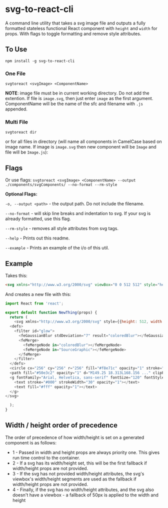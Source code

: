 # svg-to-react-cli
A command line utility that takes a svg image file and outputs a fully formatted stateless functional React component with `height` and `width` for props. With flags to toggle formatting and remove style attributes.

## To Use
`npm install -g svg-to-react-cli`

### One File

`svgtoreact <svgImage> <ComponentName>`

**NOTE**: image file must be in current working directory. Do not add the extention. If file is `image.svg`, then just enter `image` as the first argument. ComponentName will be the name of the sfc and filename with `.js` appended.

### Multi File

`svgtoreact dir`

or for all files in directory (will name all components in CamelCase based on image name. If image is `image.svg` then new component will be `Image` and file will be `Image.js`):


## Flags

Or use flags: `svgtoreact <svgImage> <ComponentName> --output ./components/svgComponents/ --no-format --rm-style`

**Optional Flags:**

`-o, --output <path>` - the output path. Do not include the filename.

`--no-format` - will skip line breaks and indentation to svg. If your svg is already formatted, use this flag.

`--rm-style` - removes all style attributes from svg tags.

`--help` - Prints out this readme.

`--example` - Prints an example of the i/o of this util.

## Example

Takes this:
```html
<svg xmlns="http://www.w3.org/2000/svg" viewBox="0 0 512 512" style="height: 512px; width: 512px;"><defs><filter id="glow"><feGaussianBlur stdDeviation="7" result="coloredBlur"></feGaussianBlur><feMerge><feMergeNode in="coloredBlur"></feMergeNode><feMergeNode in="SourceGraphic"></feMergeNode></feMerge></filter></defs><circle cx="256" cy="256" r="256" fill="#f5a623" opacity="1" stroke="#fff" stroke-width="0"></circle><path fill="#000000" opacity="1" d="M363.783 ..." transform="translate(25.6, 25.6) scale(0.9, 0.9) rotate(0, 256, 256)" clip-path="false" filter="url(#glow)"></path><g font-family="Arial, Helvetica, sans-serif" font-size="120" font-style="normal" font-weight="bold" text-anchor="middle" class="" transform="translate(256,300)" style="touch-action: none;"><text stroke="#000" stroke-width="30" opacity="1"></text><text fill="#fff" opacity="1"></text></g></svg>
```
And creates a new file with this:

```javascript
import React from 'react';

export default function NewThing(props) {
  return (
    <svg xmlns="http://www.w3.org/2000/svg" style={{height: 512, width: 512}} viewBox="0 0 24 24" width={24} height={24} {...props}>
  <defs>
    <filter id="glow">
      <feGaussianBlur stdDeviation="7" result="coloredBlur"></feGaussianBlur>
      <feMerge>
        <feMergeNode in="coloredBlur"></feMergeNode>
        <feMergeNode in="SourceGraphic"></feMergeNode>
      </feMerge>
    </filter>
  </defs>
  <circle cx="256" cy="256" r="256" fill="#f8e71c" opacity="1" stroke="#fff" strokeWidth="0"></circle>
  <path fill="#50e3c2" opacity="1" d="M149.25 18.313L168.156 ..." clipPath="false" filter="url(#glow)"></path>
  <g fontFamily="Arial, Helvetica, sans-serif" fontSize="120" fontStyle="normal" fontWeight="bold" textAnchor="middle" class="" transform="translate(256,300)" style={touchAction: "none"}>
    <text stroke="#000" strokeWidth="30" opacity="1"></text>
    <text fill="#fff" opacity="1"></text>
  </g>
</svg>

  );
}
```

## Width / height order of precedence
The order of precedence of how width/height is set on a generated component is as follows:

 - 1 - Passed in width and height props are always priority one. This gives run time control to the container.
 - 2 - If a svg has its width/height set, this will be the first fallback if width/height props are not provided.
 - 3 - If the svg has not provided width/height attributes, the svg's viewbox's width/height segments are used as the fallback if width/height props are not provided.
 - 4 - Finally, if the svg has no width/height attributes, and the svg also doesn't have a viewbox - a fallback of 50px is applied to the width and height